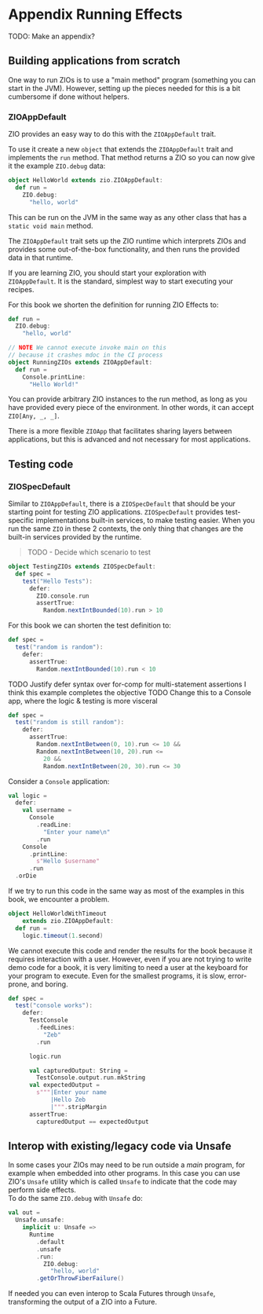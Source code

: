 # Appendix Running Effects

TODO: Make an appendix?


## Building applications from scratch

One way to run ZIOs is to use a "main method" program (something you can start in the JVM).
However, setting up the pieces needed for this is a bit cumbersome if done without helpers.

### ZIOAppDefault
ZIO provides an easy way to do this with the `ZIOAppDefault` trait.

To use it create a new `object` that extends the `ZIOAppDefault` trait and implements the `run` method.  That method returns a ZIO so you can now give it the example `ZIO.debug` data:

```scala mdoc
object HelloWorld extends zio.ZIOAppDefault:
  def run =
    ZIO.debug:
      "hello, world"
```

This can be run on the JVM in the same way as any other class that has a `static void main` method.

The `ZIOAppDefault` trait sets up the ZIO runtime which interprets ZIOs and provides some out-of-the-box functionality, and then runs the provided data in that runtime.

If you are learning ZIO, you should start your exploration with `ZIOAppDefault`.
It is the standard, simplest way to start executing your recipes.

For this book we shorten the definition for running ZIO Effects to:
```scala mdoc:runzio
def run =
  ZIO.debug:
    "hello, world"
```

```scala mdoc
// NOTE We cannot execute invoke main on this
// because it crashes mdoc in the CI process
object RunningZIOs extends ZIOAppDefault:
  def run =
    Console.printLine:
      "Hello World!"
```


You can provide arbitrary ZIO instances to the run method, as long as you have provided every piece of the environment.
In other words, it can accept `ZIO[Any, _, _]`.

There is a more flexible `ZIOApp` that facilitates sharing layers between applications, but this is advanced and not necessary for most applications.


## Testing code

### ZIOSpecDefault

Similar to `ZIOAppDefault`, there is a `ZIOSpecDefault` that should be your starting point for testing ZIO applications.
`ZIOSpecDefault` provides test-specific implementations built-in services, to make testing easier.
When you run the same `ZIO` in these 2 contexts, the only thing that changes are the built-in services provided by the runtime.

> TODO - Decide which scenario to test


```scala mdoc:compile-only
object TestingZIOs extends ZIOSpecDefault:
  def spec =
    test("Hello Tests"):
      defer:
        ZIO.console.run
        assertTrue:
          Random.nextIntBounded(10).run > 10
```

For this book we can shorten the test definition to:
```scala mdoc:testzio
def spec =
  test("random is random"):
    defer:
      assertTrue:
        Random.nextIntBounded(10).run < 10
```

TODO Justify defer syntax over for-comp for multi-statement assertions
I think this example completes the objective
TODO Change this to a Console app, where the logic & testing is more visceral

```scala mdoc:testzio
def spec =
  test("random is still random"):
    defer:
      assertTrue:
        Random.nextIntBetween(0, 10).run <= 10 &&
        Random.nextIntBetween(10, 20).run <=
          20 &&
          Random.nextIntBetween(20, 30).run <= 30
```

Consider a `Console` application:

```scala mdoc:silent
val logic =
  defer:
    val username =
      Console
        .readLine:
          "Enter your name\n"
        .run
    Console
      .printLine:
        s"Hello $username"
      .run
  .orDie
```

If we try to run this code in the same way as most of the examples in this book, we encounter a problem.

```scala mdoc:compile-only
object HelloWorldWithTimeout
    extends zio.ZIOAppDefault:
  def run =
    logic.timeout(1.second)
```

We cannot execute this code and render the results for the book because it requires interaction with a user.
However, even if you are not trying to write demo code for a book, it is very limiting to need a user at the keyboard for your program to execute.
Even for the smallest programs, it is slow, error-prone, and boring.

```scala mdoc:testzio
def spec =
  test("console works"):
    defer:
      TestConsole
        .feedLines:
          "Zeb"
        .run

      logic.run

      val capturedOutput: String =
        TestConsole.output.run.mkString
      val expectedOutput =
        s"""|Enter your name
            |Hello Zeb
            |""".stripMargin
      assertTrue:
        capturedOutput == expectedOutput
```

## Interop with existing/legacy code via Unsafe

In some cases your ZIOs may need to be run outside a *main* program, for example when embedded into other programs.
In this case you can use ZIO's `Unsafe` utility which is called `Unsafe` to indicate that the code may perform side effects.  
To do the same `ZIO.debug` with `Unsafe` do:

```scala mdoc
val out =
  Unsafe.unsafe:
    implicit u: Unsafe =>
      Runtime
        .default
        .unsafe
        .run:
          ZIO.debug:
            "hello, world"
        .getOrThrowFiberFailure()
```

If needed you can even interop to Scala Futures through `Unsafe`, transforming the output of a ZIO into a Future.
